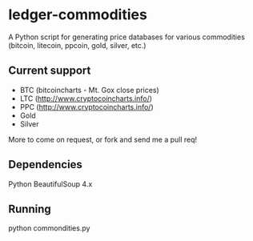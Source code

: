 ledger-commodities
==================
A Python script for generating price databases for various commodities (bitcoin, litecoin, ppcoin, gold, silver, etc.)

## Current support
* BTC (bitcoincharts - Mt. Gox close prices)
* LTC (http://www.cryptocoincharts.info/)
* PPC (http://www.cryptocoincharts.info/)
* Gold
* Silver

More to come on request, or fork and send me a pull req!

## Dependencies
Python BeautifulSoup 4.x

## Running
python commondities.py
